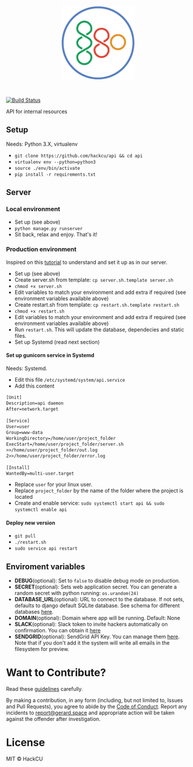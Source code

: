
<br>
<p align="center">
  <img alt="HackCU IV" src="https://raw.githubusercontent.com/HackCU/HackCU/master/assets/images/hackcu2020logo.png" width="200"/>
</p>
<br>


[![Build Status](https://travis-ci.org/HackCU/api.svg?branch=master)](https://travis-ci.org/HackCU/api)

API for internal resources

## Setup

Needs: Python 3.X, virtualenv

- `git clone https://github.com/hackcu/api && cd api`
- `virtualenv env --python=python3`
- `source ./env/bin/activate`
- `pip install -r requirements.txt`

## Server

### Local environment

- Set up (see above)
- `python manage.py runserver`
- Sit back, relax and enjoy. That's it!

### Production environment

Inspired on this [tutorial](https://www.digitalocean.com/community/tutorials/how-to-set-up-django-with-postgres-nginx-and-gunicorn-on-ubuntu-16-04) to understand and set it up as in our server.

- Set up (see above)
- Create server.sh from template: `cp server.sh.template server.sh`
- `chmod +x server.sh`
- Edit variables to match your environment and add extra if required (see environment variables available above)
- Create restart.sh from template: `cp restart.sh.template restart.sh`
- `chmod +x restart.sh`
- Edit variables to match your environment and add extra if required (see environment variables available above)
- Run `restart.sh`. This will update the database, dependecies and static files.
- Set up Systemd (read next section)

#### Set up gunicorn service in Systemd
Needs: Systemd.

- Edit this file `/etc/systemd/system/api.service`
- Add this content
```
[Unit]
Description=api daemon
After=network.target

[Service]
User=user
Group=www-data
WorkingDirectory=/home/user/project_folder
ExecStart=/home/user/project_folder/server.sh >>/home/user/project_folder/out.log 2>>/home/user/project_folder/error.log

[Install]
WantedBy=multi-user.target

```

- Replace `user` for your linux user.
- Replace `project_folder` by the name of the folder where the project is located
- Create and enable service: `sudo systemctl start api && sudo systemctl enable api`

#### Deploy new version

- `git pull`
- `./restart.sh`
- `sudo service api restart`

## Enviroment variables

- **DEBUG**(optional): Set to `false` to disable debug mode on production.
- **SECRET**(optional): Sets web application secret. You can generate a random secret with python running: `os.urandom(24)`
- **DATABASE_URL**(optional): URL to connect to the database. If not sets, defaults to django default SQLite database. See schema for different databases [here](https://github.com/kennethreitz/dj-database-url#url-schema).
- **DOMAIN**(optional): Domain where app will be running. Default: None
- **SLACK**(optional): Slack token to invite hackers automatically on confirmation. You can obtain it [here](https://api.slack.com/custom-integrations/legacy-tokens)
- **SENDGRID**(optional): SendGrid API Key. You can manage them [here](https://app.sendgrid.com/settings/api_keys).  Note that if you don't add it the system will write all emails in the filesystem for preview.


# Want to Contribute?
Read these [guidelines](.github/CONTRIBUTING.md) carefully.

By making a contribution, in any form (including, but not limited to, Issues and Pull Requests), you agree to abide by the [Code of Conduct](.github/CODE_OF_CONDUCT.md). Report any incidents to report@gerard.space and appropriate action will be taken against the offender after investigation.

# License

MIT © HackCU
